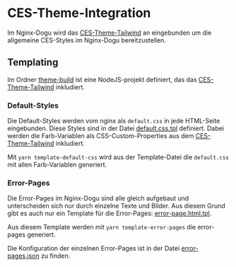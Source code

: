 # CES-Theme-Integration

Im Nginx-Dogu wird das [CES-Theme-Tailwind][ces-theme-tailwind] an eingebunden um die allgemeine CES-Styles im Nginx-Dogu bereitzustellen.

## Templating
Im Ordner [theme-build](../../theme-build) ist eine NodeJS-projekt definiert, das das [CES-Theme-Tailwind][ces-theme-tailwind] inkludiert.

### Default-Styles
Die Default-Styles werden vom nginx als `default.css` in jede HTML-Seite eingebunden.
Diese Styles sind in der Datei [default.css.tpl](../../resources/var/www/html/styles/default.css.tpl) definiert.
Dabei werden die Farb-Variablen als CSS-Custom-Properties aus dem [CES-Theme-Tailwind][ces-theme-tailwind] inkludiert.

Mit `yarn template-default-css` wird aus der Template-Datei die `default.css` mit allen Farb-Variablen generiert. 


### Error-Pages
Die Error-Pages im Nginx-Dogu sind alle gleich aufgebaut und unterscheiden sich nur durch einzelne Texte und Bilder.
Aus diesem Grund gibt es auch nur ein Template für die Error-Pages: [error-page.html.tpl](../../resources/var/www/html/errors/error-page.html.tpl).

Aus diesem Template werden mit `yarn template-error-pages` die error-pages generiert.

Die Konfiguration der einzelnen Error-Pages ist in der Datei [error-pages.json](../../theme-build/error-pages.json) zu finden.




[ces-theme-tailwind]: https://github.com/cloudogu/ces-theme-tailwind/